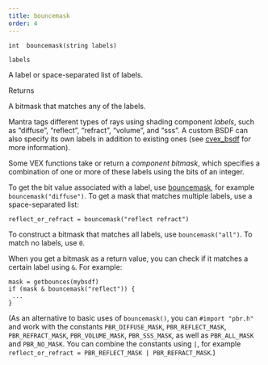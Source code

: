 ```yaml
---
title: bouncemask
order: 4
---
```

`int  bouncemask(string labels)`

`labels`

A label or space-separated list of labels.

Returns

A bitmask that matches any of the labels.

Mantra tags different types of rays using shading component *labels*, such as “diffuse”, “reflect”, “refract”, “volume”, and “sss”. A custom BSDF can also specify its own labels in addition to existing ones (see [cvex_bsdf](/en/houdini-vex/bsdfs/cvex_bsdf "Creates a bsdf object from two CVEX shader strings.") for more information).

Some VEX functions take or return a *component bitmask*, which specifies a combination of one or more of these labels using the bits of an integer.

To get the bit value associated with a label, use [bouncemask](/en/houdini-vex/shading-and-rendering/bouncemask), for example `bouncemask("diffuse")`. To get a mask that matches multiple labels, use a space-separated list:

```vex
reflect_or_refract = bouncemask("reflect refract")

```

To construct a bitmask that matches all labels, use `bouncemask("all")`. To match no labels, use `0`.

When you get a bitmask as a return value, you can check if it matches a certain label using `&`. For example:

```vex
mask = getbounces(mybsdf)
if (mask & bouncemask("reflect")) {
 ...
}

```

(As an alternative to basic uses of `bouncemask()`, you can `#import "pbr.h"` and work with the constants `PBR_DIFFUSE_MASK`, `PBR_REFLECT_MASK`, `PBR_REFRACT_MASK`, `PBR_VOLUME_MASK`, `PBR_SSS_MASK`, as well as `PBR_ALL_MASK` and `PBR_NO_MASK`. You can combine the constants using `|`, for example `reflect_or_refract = PBR_REFLECT_MASK | PBR_REFRACT_MASK`.)
